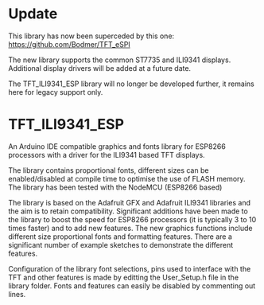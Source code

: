 # Update
This library has now been superceded by this one:
https://github.com/Bodmer/TFT_eSPI

The new library supports the common ST7735 and ILI9341 displays. Additional display drivers will be added at a future date.

The TFT_ILI9341_ESP library will no longer be developed further, it remains here for legacy support only.

# TFT_ILI9341_ESP

An Arduino IDE compatible graphics and fonts library for ESP8266 processors with a driver for the ILI9341 based TFT displays.

The library contains proportional fonts, different sizes can be enabled/disabled at compile time to optimise the use of FLASH memory.  The library has been tested with the NodeMCU (ESP8266 based)

The library is based on the Adafruit GFX and Adafruit ILI9341 libraries and the aim is to retain compatibility. Significant additions have been made to the library to boost the speed for ESP8266 processors (it is typically 3 to 10 times faster) and to add new features. The new graphics functions include different size proportional fonts and formatting features. There are a significant number of example sketches to demonstrate the different features.

Configuration of the library font selections, pins used to interface with the TFT and other features is made by editting the User_Setup.h file in the library folder.  Fonts and features can easily be disabled by commenting out lines.

